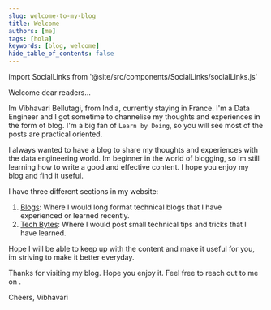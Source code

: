 ```yaml
---
slug: welcome-to-my-blog
title: Welcome
authors: [me]
tags: [hola]
keywords: [blog, welcome]
hide_table_of_contents: false
---
```


import SocialLinks from '@site/src/components/SocialLinks/socialLinks.js'

Welcome dear readers...

Im Vibhavari Bellutagi, from India, currently staying in France. I'm a Data Engineer and I got sometime to channelise my thoughts and experiences in the form of blog. I'm a big fan of `Learn by Doing`, so you will see most of the posts are practical oriented.

<!-- truncate -->

I always wanted to have a blog to share my thoughts and experiences with the data engineering world. Im beginner in the world of blogging, so Im still learning how to write a good and effective content. I hope you enjoy my blog and find it useful.

I have three different sections in my website:

1. [Blogs](index.md): Where I would long format technical blogs that I have experienced or learned recently.
2. [Tech Bytes](/TechBytes/intro): Where I would post small technical tips and tricks that I have learned.

Hope I will be able to keep up with the content and make it useful for you, im striving to make it better everyday.

Thanks for visiting my blog. Hope you enjoy it. Feel free to reach out to me on 
<SocialLinks />.

Cheers,
Vibhavari